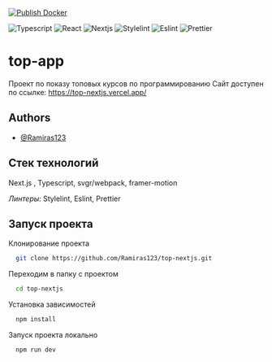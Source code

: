 [![Publish Docker](https://github.com/Ramiras123/top-nextjs/actions/workflows/deno.yml/badge.svg)](https://github.com/Ramiras123/top-nextjs/actions/workflows/deno.yml)

![Typescript](https://img.shields.io/badge/TypeScript-007ACC?style=for-the-badge&logo=typescript&logoColor=white)
![React](https://img.shields.io/badge/React-20232A?style=for-the-badge&logo=react&logoColor=61DAFB)
![Nextjs](https://img.shields.io/badge/Next.js-000?logo=nextdotjs&logoColor=fff&style=for-the-badge)
![Stylelint](https://img.shields.io/badge/stylelint-000?style=for-the-badge&logo=stylelint&logoColor=white)
![Eslint](https://img.shields.io/badge/eslint-3A33D1?style=for-the-badge&logo=eslint&logoColor=white)
![Prettier](https://img.shields.io/badge/prettier-1A2C34?style=for-the-badge&logo=prettier&logoColor=F7BA3E)

# top-app

Проект по показу топовых курсов по программированию 
Сайт доступен по ссылке: https://top-nextjs.vercel.app/

## Authors

- [@Ramiras123](https://github.com/Ramiras123)

## Стек технологий

Next.js , Typescript, svgr/webpack, framer-motion

_Линтеры:_ Stylelint, Eslint, Prettier

## Запуск проекта

Клонирование проекта

```bash
  git clone https://github.com/Ramiras123/top-nextjs.git
```

Переходим в папку с проектом

```bash
  cd top-nextjs
```

Установка зависимостей

```bash
  npm install
```

Запуск проекта локально

```bash
  npm run dev
```
